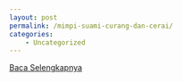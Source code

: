 ```yaml
---
layout: post
permalink: /mimpi-suami-curang-dan-cerai/
categories:
    - Uncategorized
---
```


[Baca Selengkapnya](/09)